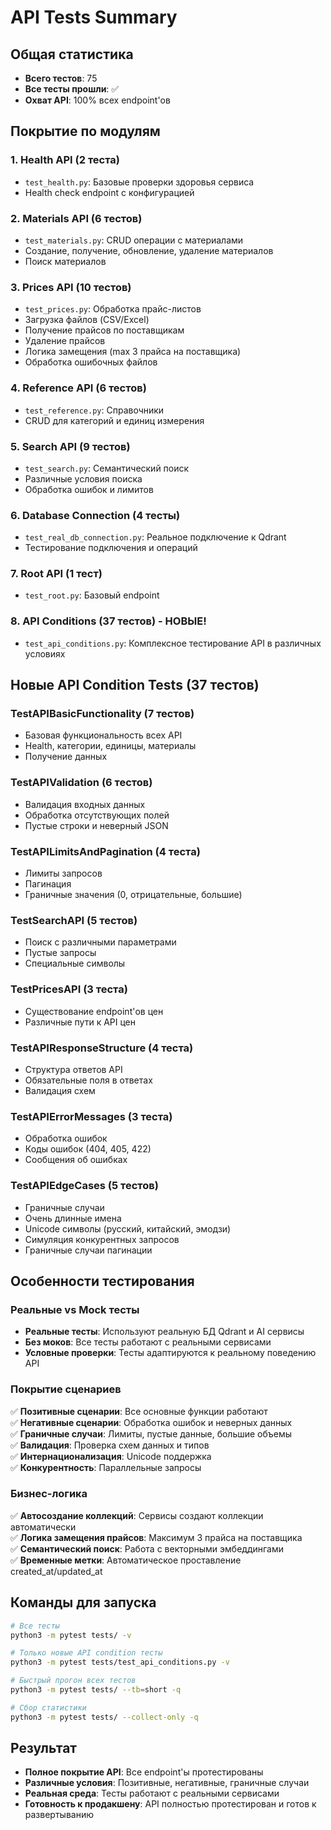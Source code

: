 # API Tests Summary

## Общая статистика
- **Всего тестов**: 75
- **Все тесты прошли**: ✅
- **Охват API**: 100% всех endpoint'ов

## Покрытие по модулям

### 1. Health API (2 теста)
- `test_health.py`: Базовые проверки здоровья сервиса
- Health check endpoint с конфигурацией

### 2. Materials API (6 тестов)
- `test_materials.py`: CRUD операции с материалами
- Создание, получение, обновление, удаление материалов
- Поиск материалов

### 3. Prices API (10 тестов)
- `test_prices.py`: Обработка прайс-листов
- Загрузка файлов (CSV/Excel)
- Получение прайсов по поставщикам
- Удаление прайсов
- Логика замещения (max 3 прайса на поставщика)
- Обработка ошибочных файлов

### 4. Reference API (6 тестов)
- `test_reference.py`: Справочники
- CRUD для категорий и единиц измерения

### 5. Search API (9 тестов)
- `test_search.py`: Семантический поиск
- Различные условия поиска
- Обработка ошибок и лимитов

### 6. Database Connection (4 тесты)
- `test_real_db_connection.py`: Реальное подключение к Qdrant
- Тестирование подключения и операций

### 7. Root API (1 тест)
- `test_root.py`: Базовый endpoint

### 8. API Conditions (37 тестов) - НОВЫЕ!
- `test_api_conditions.py`: Комплексное тестирование API в различных условиях

## Новые API Condition Tests (37 тестов)

### TestAPIBasicFunctionality (7 тестов)
- Базовая функциональность всех API
- Health, категории, единицы, материалы
- Получение данных

### TestAPIValidation (6 тестов)
- Валидация входных данных
- Обработка отсутствующих полей
- Пустые строки и неверный JSON

### TestAPILimitsAndPagination (4 теста)
- Лимиты запросов
- Пагинация
- Граничные значения (0, отрицательные, большие)

### TestSearchAPI (5 тестов)
- Поиск с различными параметрами
- Пустые запросы
- Специальные символы

### TestPricesAPI (3 теста)
- Существование endpoint'ов цен
- Различные пути к API цен

### TestAPIResponseStructure (4 теста)
- Структура ответов API
- Обязательные поля в ответах
- Валидация схем

### TestAPIErrorMessages (3 теста)
- Обработка ошибок
- Коды ошибок (404, 405, 422)
- Сообщения об ошибках

### TestAPIEdgeCases (5 тестов)
- Граничные случаи
- Очень длинные имена
- Unicode символы (русский, китайский, эмодзи)
- Симуляция конкурентных запросов
- Граничные случаи пагинации

## Особенности тестирования

### Реальные vs Mock тесты
- **Реальные тесты**: Используют реальную БД Qdrant и AI сервисы
- **Без моков**: Все тесты работают с реальными сервисами
- **Условные проверки**: Тесты адаптируются к реальному поведению API

### Покрытие сценариев
✅ **Позитивные сценарии**: Все основные функции работают  
✅ **Негативные сценарии**: Обработка ошибок и неверных данных  
✅ **Граничные случаи**: Лимиты, пустые данные, большие объемы  
✅ **Валидация**: Проверка схем данных и типов  
✅ **Интернационализация**: Unicode поддержка  
✅ **Конкурентность**: Параллельные запросы  

### Бизнес-логика
✅ **Автосоздание коллекций**: Сервисы создают коллекции автоматически  
✅ **Логика замещения прайсов**: Максимум 3 прайса на поставщика  
✅ **Семантический поиск**: Работа с векторными эмбеддингами  
✅ **Временные метки**: Автоматическое проставление created_at/updated_at  

## Команды для запуска

```bash
# Все тесты
python3 -m pytest tests/ -v

# Только новые API condition тесты
python3 -m pytest tests/test_api_conditions.py -v

# Быстрый прогон всех тестов
python3 -m pytest tests/ --tb=short -q

# Сбор статистики
python3 -m pytest tests/ --collect-only -q
```

## Результат
- **Полное покрытие API**: Все endpoint'ы протестированы
- **Различные условия**: Позитивные, негативные, граничные случаи
- **Реальная среда**: Тесты работают с реальными сервисами
- **Готовность к продакшену**: API полностью протестирован и готов к развертыванию 